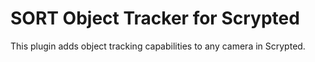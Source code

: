 # SORT Object Tracker for Scrypted

This plugin adds object tracking capabilities to any camera in Scrypted.
